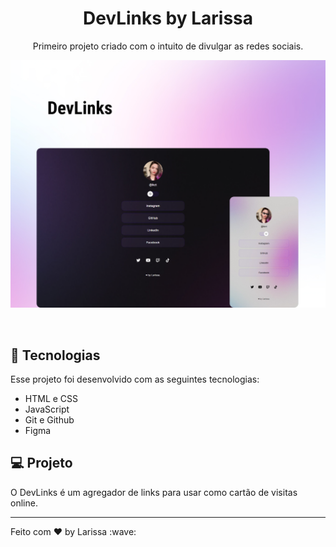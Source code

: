 <h1 align="center"> DevLinks by Larissa </h1>

<p align="center">
Primeiro projeto criado com o intuito de divulgar as redes sociais.
</p>



<p align="center">
  <img alt="DevLinksLarissa" src="assets/assets/devlinks.png">
</p>

<br>


## 🚀 Tecnologias

Esse projeto foi desenvolvido com as seguintes tecnologias:

- HTML e CSS
- JavaScript
- Git e Github
- Figma

## 💻 Projeto

O DevLinks é um agregador de links para usar como cartão de visitas online. 

------

<footer>Feito com ♥ by Larissa :wave:</footer>